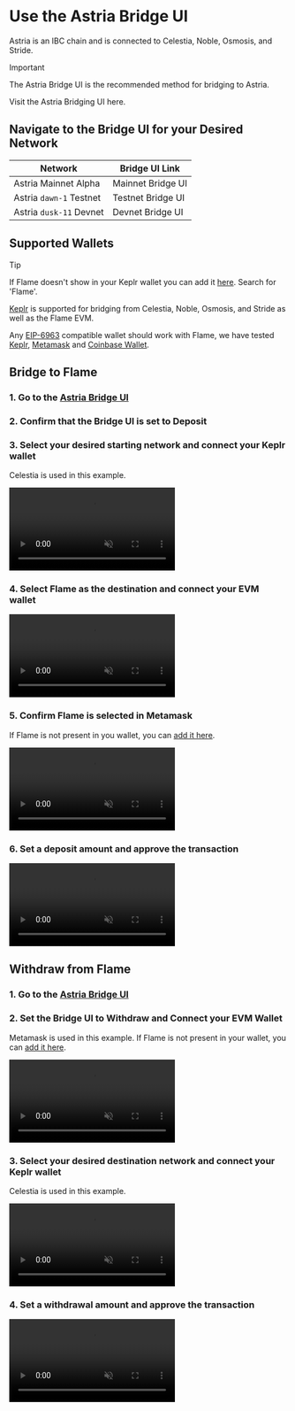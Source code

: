 <!-- markdownlint-disable MD041 MD033 MD024-->

<script setup>
import { onMounted, ref } from 'vue';
import { siteConfig } from '../config.js'
const bridge = siteConfig.flame
const videoRefs = ref([]);

// pause all videos on page load
onMounted(() => {
  videoRefs.value.forEach((video) => {
    if (video) {
      video.pause();
    }
  });
});

</script>

# Use the Astria Bridge UI

Astria is an IBC chain and is connected to Celestia, Noble, Osmosis, and Stride.

> [!IMPORTANT]
> The Astria Bridge UI is the recommended method for bridging to Astria.
>
> Visit the Astria Bridging UI <a :href="bridge.mainnet.bridging.ui_link" target="_blank"
> rel="noopenernoreferrer">here</a>.

## Navigate to the Bridge UI for your Desired Network

| Network | Bridge UI Link |
|---|---|
| Astria Mainnet Alpha | <a :href="bridge.mainnet.bridging.ui_link" target="_blank" rel="noopener noreferrer">Mainnet Bridge UI</a> |
| Astria `dawn-1` Testnet | <a :href="bridge.dawn.bridging.ui_link" target="_blank" rel="noopener noreferrer">Testnet Bridge UI</a> |
| Astria `dusk-11` Devnet | <a :href="bridge.dusk.bridging.ui_link" target="_blank" rel="noopener noreferrer">Devnet Bridge UI</a> |

## Supported Wallets

> [!TIP]
> If Flame doesn't show in your Keplr wallet you can add it
> [here](https://chains.keplr.app/). Search for 'Flame'.

[Keplr](https://www.keplr.app/) is supported for bridging from Celestia, Noble,
Osmosis, and Stride as well as the Flame EVM.

Any [EIP-6963](https://eips.ethereum.org/EIPS/eip-6963) compatible
wallet should work with Flame, we have tested [Keplr](https://www.keplr.app/),
[Metamask](https:/metamask.io/) and [Coinbase
Wallet](https://www.coinbase.com/wallet).

## Bridge to Flame

### 1. Go to the [Astria Bridge UI](https://bridge.astria.org/)

### 2. Confirm that the Bridge UI is set to **Deposit**

### 3. Select your desired starting network and connect your Keplr wallet

Celestia is used in this example.

<video src="./assets/bridge-clip-1-select-starting-wallet.mp4" controls muted
loop style="max-width: 100%;"></video>

### 4. Select Flame as the destination and connect your EVM wallet

<video src="./assets/bridge-clip-2-select-evm-wallet.mp4" controls muted loop
style="max-width: 100%;"></video>

### 5. Confirm Flame is selected in Metamask

If Flame is not present in you wallet, you can [add it
here](../flame/flame-mainnet-alpha#adding-to-metamask).

<video src="./assets/bridge-clip-3-confirm-flame-in-evm-wallet.mp4" controls
muted loop style="max-width: 100%;"></video>

### 6. Set a deposit amount and approve the transaction

<video src="./assets/bridge-clip-4-set-deposit-amount.mp4" controls muted loop
style="max-width: 100%;"></video>

## Withdraw from Flame

### 1. Go to the [Astria Bridge UI](https://bridge.astria.org/)

### 2. Set the Bridge UI to **Withdraw** and Connect your EVM Wallet

Metamask is used in this example. If Flame is not present in your wallet, you
can [add it here](../flame/flame-mainnet-alpha#adding-to-metamask).

<video src="./assets/withdrawal-clip-1-set-starting-wallet.mp4" controls muted
loop style="max-width: 100%;"></video>

### 3. Select your desired destination network and connect your Keplr wallet

Celestia is used in this example.

<video src="./assets/withdrawal-clip-2-select-keplr-wallet.mp4" controls muted
loop style="max-width: 100%;"></video>

### 4. Set a withdrawal amount and approve the transaction

<video src="./assets/withdrawal-clip-3-approve-tx.mp4" controls muted loop
style="max-width: 100%;"></video>
